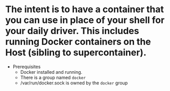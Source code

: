 # The intent is to have a container that you can use in place of your shell for your daily driver. This includes running Docker containers on the Host (sibling to supercontainer).

- Prerequisites
    - Docker installed and running.
    - There is a group named `docker` 
    - /var/run/docker.sock is owned by the `docker` group